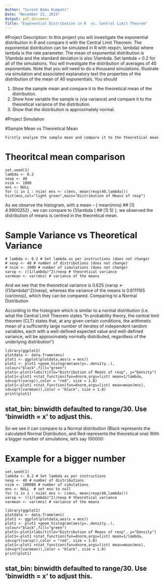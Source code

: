 ```yaml
---
Author: "Suresh Babu Kumpati"
Date: "November 21, 2015"
Output: pdf_document
Title: "Exponential Distribution in R  vs. Central Limit Theorem"
---
```

#Project Description:
In this project you will investigate the exponential distribution in R and compare it with the Central Limit Theorem. The exponential distribution can be simulated in R with rexp(n, lambda) where lambda is the rate parameter. The mean of exponential distribution is 1/lambda and the standard deviation is also 1/lambda. Set lambda = 0.2 for all of the simulations. You will investigate the distribution of averages of 40 exponentials. Note that you will need to do a thousand simulations.
Illustrate via simulation and associated explanatory text the properties of the distribution of the mean of 40 exponentials. You should
1.	Show the sample mean and compare it to the theoretical mean of the distribution.
2.	Show how variable the sample is (via variance) and compare it to the theoretical variance of the distribution.
3.	Show that the distribution is approximately normal.

#Project Simulation

#Sample Mean vs Theoretical Mean

 	Firstly analyze the sample mean and compare it to the theoretical mean

# Theoritcal mean comparison 
```{r}
set.seed(1)
lambda <- 0.2 
nexp <- 40 
nsim <- 1000 
mns <- NULL  
for (i in 1 : nsim) mns <- c(mns, mean(rexp(40,lambda)))
hist(mns,col="light green",main="Distribution of Means of rexp")
```
 
As we observe the histogram, with a mean – { mean(mns)  ## [1] 4.9900252} , we can compare to {1/lambda ( ## [1] 5) }, we observed the distribution of means is centred in the theoretical mean. 

# Sample Variance vs Theoretical Variance
```{r}
# lambda <- 0.2 # Set lambda as per instructions (does not change)
# nexp <- 40 # number of distributions (does not change)
# nsim <- 1000 # number of simulations (does not change)
varxp <- ((1/lambda)^2)/nexp # theoretical variance
varmean <- var(mns) # variance of the means
```
And we see that the theoretical variance is 0.625 (varxp <- ((1/lambda)^2)/nexp), whereas the variance of the means is 0.6111165 (var(mns)), which they can be compared.
Comparing to a Normal Distribution

According to the histogram which is similar to a normal distribution (i.e. what the Central Limit Theorem states “In probability theory, the central limit theorem (CLT) states that, at any given certain conditions, the arithmetic mean of a sufficiently large number of iterates of independent random variables, each with a well-defined expected value and well-defined variance, will be approximately normally distributed, regardless of the underlying distribution”)

```{r}
library(ggplot2)
plotdata <- data.frame(mns)
plot1 <- ggplot(plotdata,aes(x = mns))
plot1 <- plot1 +geom_histogram(aes(y=..density..), colour="black",fill="green")
plot1<-plot1+labs(title="Distribution of Means of rexp", y="Density")
plot1<-plot1 +stat_function(fun=dnorm,args=list( mean=1/lambda, sd=sqrt(varxp)),color = "red", size = 1.0)
plot1<-plot1 +stat_function(fun=dnorm,args=list( mean=mean(mns), sd=sqrt(varmean)),color = "black", size = 1.0)
print(plot1)
```
 
## stat_bin: binwidth defaulted to range/30. Use 'binwidth = x' to adjust this.
So we see it can compare to a Normal distribution (Black represents the calculated Normal Distribution, and Red represents the theoretical one)
With a bigger number of simulations, let’s say 100000:

# Example for a bigger number
```{r}
set.seed(1)
lambda <- 0.2 # Set lambda as per instructions
nexp <- 40 # number of distributions
nsim <- 100000 # number of simulations
mns <- NULL  # set msn to null 
for (i in 1 : nsim) mns <- c(mns, mean(rexp(40,lambda)))
varxp <- ((1/lambda)^2)/nexp # theoretical variance
varmean <- var(mns) # variance of the means

library(ggplot2)
plotdata <- data.frame(mns)
plot1 <- ggplot(plotdata,aes(x = mns))
plot1 <- plot1 +geom_histogram(aes(y=..density..), colour="black",fill="green")
plot1<-plot1+labs(title="Distribution of Means of rexp", y="Density")
plot1<-plot1 +stat_function(fun=dnorm,args=list( mean=1/lambda, sd=sqrt(varxp)),color = "red", size = 1.0)
plot1<-plot1 +stat_function(fun=dnorm,args=list( mean=mean(mns), sd=sqrt(varmean)),color = "black", size = 1.0)
print(plot1)
```
 
## stat_bin: binwidth defaulted to range/30. Use 'binwidth = x' to adjust this.

